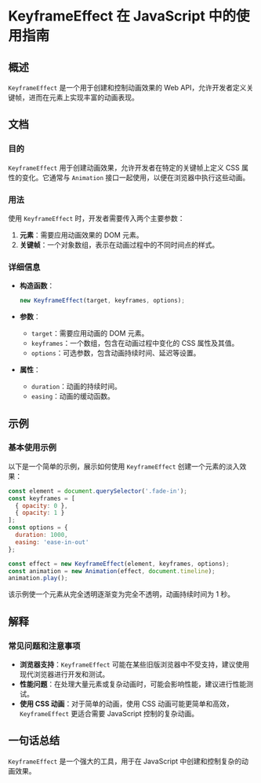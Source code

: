 <!--
Meta Description: # KeyframeEffect 在 JavaScript 中的使用指南 ## 概述 `KeyframeEffect` 是一个用于创建和控制动画效果的 Web API，允许开发者定义关键帧，进而在元素上实现丰富的动画表现。 ## 文档 ### 目的 `KeyframeEffect` 用于创建动画效果...
Meta Keywords: keyframeeffect, javascript, const, css, animation
-->

# KeyframeEffect 在 JavaScript 中的使用指南

## 概述
`KeyframeEffect` 是一个用于创建和控制动画效果的 Web API，允许开发者定义关键帧，进而在元素上实现丰富的动画表现。

## 文档
### 目的
`KeyframeEffect` 用于创建动画效果，允许开发者在特定的关键帧上定义 CSS 属性的变化。它通常与 `Animation` 接口一起使用，以便在浏览器中执行这些动画。

### 用法
使用 `KeyframeEffect` 时，开发者需要传入两个主要参数：
1. **元素**：需要应用动画效果的 DOM 元素。
2. **关键帧**：一个对象数组，表示在动画过程中的不同时间点的样式。

### 详细信息
- **构造函数**：
  ```javascript
  new KeyframeEffect(target, keyframes, options);
  ```

- **参数**：
  - `target`：需要应用动画的 DOM 元素。
  - `keyframes`：一个数组，包含在动画过程中变化的 CSS 属性及其值。
  - `options`：可选参数，包含动画持续时间、延迟等设置。

- **属性**：
  - `duration`：动画的持续时间。
  - `easing`：动画的缓动函数。

## 示例
### 基本使用示例
以下是一个简单的示例，展示如何使用 `KeyframeEffect` 创建一个元素的淡入效果：

```javascript
const element = document.querySelector('.fade-in');
const keyframes = [
  { opacity: 0 },
  { opacity: 1 }
];
const options = {
  duration: 1000,
  easing: 'ease-in-out'
};

const effect = new KeyframeEffect(element, keyframes, options);
const animation = new Animation(effect, document.timeline);
animation.play();
```

该示例使一个元素从完全透明逐渐变为完全不透明，动画持续时间为 1 秒。

## 解释
### 常见问题和注意事项
- **浏览器支持**：`KeyframeEffect` 可能在某些旧版浏览器中不受支持，建议使用现代浏览器进行开发和测试。
- **性能问题**：在处理大量元素或复杂动画时，可能会影响性能，建议进行性能测试。
- **使用 CSS 动画**：对于简单的动画，使用 CSS 动画可能更简单和高效，`KeyframeEffect` 更适合需要 JavaScript 控制的复杂动画。

## 一句话总结
`KeyframeEffect` 是一个强大的工具，用于在 JavaScript 中创建和控制复杂的动画效果。